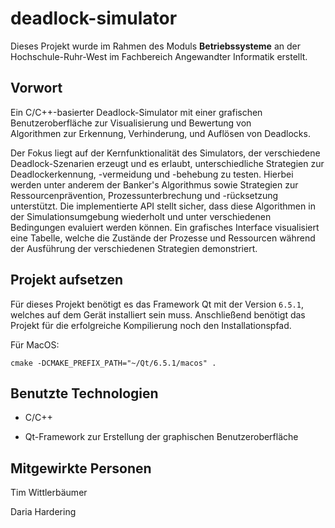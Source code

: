 # deadlock-simulator

Dieses Projekt wurde im Rahmen des Moduls **Betriebssysteme** an der Hochschule-Ruhr-West im Fachbereich Angewandter
Informatik erstellt.

## Vorwort

Ein C/C++-basierter Deadlock-Simulator mit einer grafischen Benutzeroberfläche zur Visualisierung und Bewertung von  
Algorithmen zur Erkennung, Verhinderung, und Auflösen von Deadlocks.

Der Fokus liegt auf der Kernfunktionalität des Simulators, der verschiedene Deadlock-Szenarien erzeugt und es erlaubt,
unterschiedliche Strategien zur Deadlockerkennung, -vermeidung und -behebung zu testen. Hierbei werden unter anderem der
Banker's Algorithmus sowie Strategien zur Ressourcenprävention, Prozessunterbrechung und -rücksetzung unterstützt. Die
implementierte API stellt sicher, dass diese Algorithmen in der Simulationsumgebung wiederholt und unter verschiedenen
Bedingungen evaluiert werden können. Ein grafisches Interface visualisiert eine Tabelle, welche die Zustände der
Prozesse und Ressourcen während der Ausführung der verschiedenen Strategien demonstriert.

## Projekt aufsetzen

Für dieses Projekt benötigt es das Framework Qt mit der Version ``6.5.1``, welches auf dem Gerät installiert sein muss.
Anschließend benötigt das Projekt für die erfolgreiche Kompilierung noch den Installationspfad.

Für MacOS:

``cmake -DCMAKE_PREFIX_PATH="~/Qt/6.5.1/macos" .``

## Benutzte Technologien

- C/C++

- Qt-Framework zur Erstellung der graphischen Benutzeroberfläche

## Mitgewirkte Personen

Tim Wittlerbäumer

Daria Hardering
